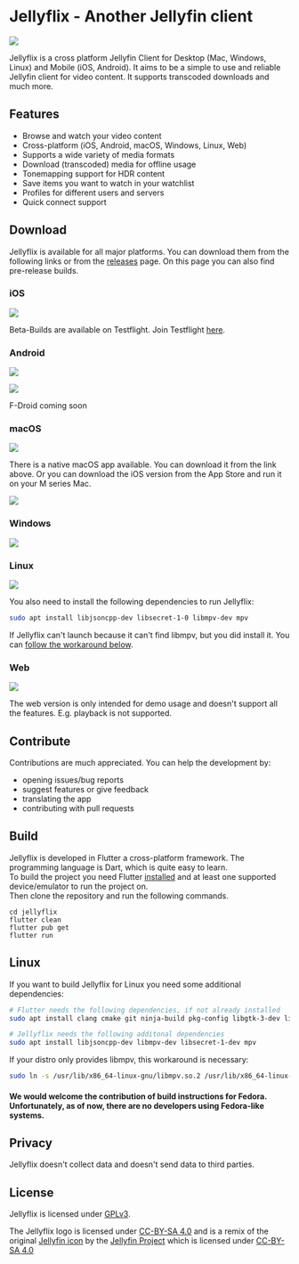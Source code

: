 # Jellyflix - Another Jellyfin client

[![](https://img.shields.io/badge/matrix-000000?style=for-the-badge&logo=Matrix&logoColor=white)](https://matrix.to/#/#jellyflix-space:matrix.org)


Jellyflix is a cross platform Jellyfin Client for Desktop (Mac, Windows, Linux) and Mobile (iOS, Android). It aims to be a simple to use and reliable Jellyfin client for video content. It supports transcoded downloads and much more.

## Features

- Browse and watch your video content
- Cross-platform (iOS, Android, macOS, Windows, Linux, Web)
- Supports a wide variety of media formats
- Download (transcoded) media for offline usage
- Tonemapping support for HDR content
- Save items you want to watch in your watchlist
- Profiles for different users and servers
- Quick connect support

## Download

Jellyflix is available for all major platforms. You can download them from the following links or from the [releases](https://github.com/jellyflix-app/jellyflix/releases) page. On this page you can also find pre-release builds.

### iOS

[![](https://img.shields.io/badge/App_Store-0D96F6?style=for-the-badge&logo=app-store&logoColor=white)](https://apps.apple.com/de/app/jellyflix/id6476043683)

Beta-Builds are available on Testflight. Join Testflight [here](https://testflight.apple.com/join/Nc1Jw9tc).

### Android

[![](https://img.shields.io/badge/Android-3DDC84?style=for-the-badge&logo=android&logoColor=white)](https://github.com/jellyflix-app/jellyflix/releases/latest/download/app-release.apk)

[![](https://img.shields.io/badge/Google_Play-414141?style=for-the-badge&logo=google-play&logoColor=white)](https://play.google.com/store/apps/details?id=com.ambark.jellyflix&hl=en)

F-Droid coming soon

### macOS
[![](https://img.shields.io/badge/macOS-000000?style=for-the-badge&logo=apple&logoColor=white)](https://github.com/jellyflix-app/jellyflix/releases/latest/download/jellyflix.dmg)

There is a native macOS app available. You can download it from the link above. Or you can download the iOS version from the App Store and run it on your M series Mac.

[![](https://img.shields.io/badge/App_Store-0D96F6?style=for-the-badge&logo=app-store&logoColor=white)](https://apps.apple.com/de/app/jellyflix/id6476043683)

### Windows

[![](https://img.shields.io/badge/Windows-0078D6?style=for-the-badge&logo=windows&logoColor=white)](https://github.com/jellyflix-app/jellyflix/releases/latest/download/jellyflix-windows.zip)

### Linux

[![](https://img.shields.io/badge/Linux-FCC624?style=for-the-badge&logo=linux&logoColor=black)](https://github.com/jellyflix-app/jellyflix/releases/latest/download/jellyflix-linux.zip)

You also need to install the following dependencies to run Jellyflix:
```bash
sudo apt install libjsoncpp-dev libsecret-1-0 libmpv-dev mpv
``` 

If Jellyflix can't launch because it can't find libmpv, but you did install it. You can [follow the workaround below](#linux-1).

### Web

[![](https://img.shields.io/badge/Web-000000?style=for-the-badge&logo=web&logoColor=white)](https://jellyflix.kiejon.com)

The web version is only intended for demo usage and doesn't support all the features. E.g. playback is not supported.

## Contribute

Contributions are much appreciated. You can help the development by:

- opening issues/bug reports
- suggest features or give feedback
- translating the app
- contributing with pull requests

## Build

Jellyflix is developed in Flutter a cross-platform framework. The programming language is Dart, which is quite easy to learn. <br>
To build the project you need Flutter [installed](https://docs.flutter.dev/get-started/install) and at least one supported device/emulator to run the project on. <br>
Then clone the repository and run the following commands.

```
cd jellyflix
flutter clean
flutter pub get
flutter run
```

## Linux

If you want to build Jellyflix for Linux you need some additional dependencies:

```bash
# Flutter needs the following dependencies, if not already installed
sudo apt install clang cmake git ninja-build pkg-config libgtk-3-dev liblzma-dev libstdc++-12-dev

# Jellyflix needs the following additonal dependencies
sudo apt install libjsoncpp-dev libmpv-dev libsecret-1-dev mpv
```

If your distro only provides libmpv, this workaround is necessary:

```bash
sudo ln -s /usr/lib/x86_64-linux-gnu/libmpv.so.2 /usr/lib/x86_64-linux-gnu/libmpv.so.1
```

#### We would welcome the contribution of build instructions for Fedora. Unfortunately, as of now, there are no developers using Fedora-like systems.

## Privacy

Jellyflix doesn't collect data and doesn't send data to third parties.

## License

Jellyflix is licensed under [GPLv3](LICENSE).

The Jellyflix logo is licensed under [CC-BY-SA 4.0](https://creativecommons.org/licenses/by-sa/4.0/) and is a remix of the original [Jellyfin icon](https://github.com/jellyfin/jellyfin-ux/blob/master/branding/SVG/icon-transparent.svg) by the [Jellyfin Project](https://jellyfin.org/) which is licensed under [CC-BY-SA 4.0](https://github.com/jellyfin/jellyfin-ux/blob/master/LICENSE)
